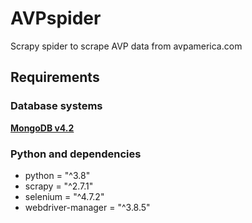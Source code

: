 # AVPspider
Scrapy spider to scrape AVP data from avpamerica.com

## Requirements

### Database systems
[**MongoDB v4.2**](https://www.mongodb.com/docs/v4.2/installation/)<br/>

### Python and dependencies
- python = "^3.8"
- scrapy = "^2.7.1"
- selenium = "^4.7.2"
- webdriver-manager = "^3.8.5"
